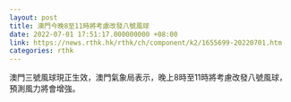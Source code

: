 ```yaml
---
layout: post
title: 澳門今晚8至11時將考慮改發八號風球
date: 2022-07-01 17:51:17.000000000 +08:00
link: https://news.rthk.hk/rthk/ch/component/k2/1655699-20220701.htm
categories: rthk
---
```


澳門三號風球現正生效，澳門氣象局表示，晚上8時至11時將考慮改發八號風球，預測風力將會增強。

